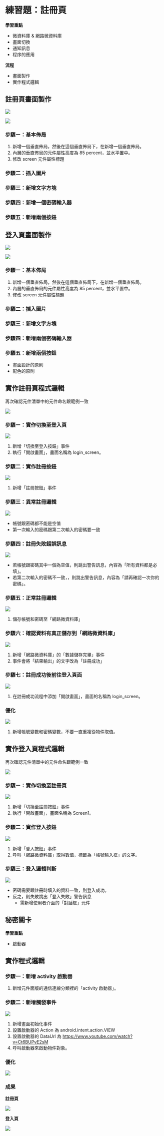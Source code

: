 # 練習題：註冊頁

**學習重點**

* 微資料庫 & 網路微資料庫
* 畫面切換
* 通知訊息
* 程序的應用

**流程**

* 畫面製作
* 實作程式邏輯

## 註冊頁畫面製作

![](assets/screen1.png)

![](assets/component1.png)

### 步驟ㄧ：基本佈局

1. 新增一個垂直佈局，然後在這個垂直佈局下，在新增一個垂直佈局。
1. 內層的垂直佈局的元件屬性高度為 85 percent，並水平置中。 
1. 修改 screen 元件屬性標題

### 步驟二：插入圖片

### 步驟三：新增文字方塊

### 步驟四：新增一個密碼輸入器

### 步驟五：新增兩個按鈕

## 登入頁畫面製作

![](assets/screen2.png)

![](assets/component2.png)

### 步驟ㄧ：基本佈局

1. 新增一個垂直佈局，然後在這個垂直佈局下，在新增一個垂直佈局。
1. 內層的垂直佈局的元件屬性高度為 85 percent，並水平置中。 
1. 修改 screen 元件屬性標題

### 步驟二：插入圖片

### 步驟三：新增文字方塊

### 步驟四：新增兩個密碼輸入器

### 步驟五：新增兩個按鈕

* 畫面設計的原則
* 配色的原則

## 實作註冊頁程式邏輯

再次確認元件清單中的元件命名跟範例一致

![](assets/component1.png)

### 步驟ㄧ：實作切換至登入頁

![](assets/p1/code1.png)

1. 新增「切換至登入按鈕」事件
1. 執行「開啟畫面」，畫面名稱為 login_screen。

### 步驟二：實作註冊按鈕

![](assets/p1/code2.png)

1. 新增「註冊按鈕」事件

### 步驟三：異常註冊邏輯

![](assets/p1/code3.png)

* 帳號跟密碼都不能是空值
* 第一次輸入的密碼跟第二次輸入的密碼要一致

### 步驟四：註冊失敗錯誤訊息

![](assets/p1/code4.png)

* 若帳號跟密碼其中一個為空值，則跳出警告訊息，內容為「所有資料都是必填」。
* 若第二次輸入的密碼不一致，，則跳出警告訊息，內容為「請再確認一次你的密碼」。

### 步驟五：正常註冊邏輯

![](assets/p1/code5.png)

1. 儲存帳號和密碼至「網路微資料庫」

### 步驟六：確認資料有真正儲存到「網路微資料庫」

![](assets/p1/code6.png)

1. 新增「網路微資料庫」的「數據儲存完畢」事件
2. 事件會將「結果輸出」的文字改為「註冊成功」

### 步驟七：註冊成功後前往登入頁面

![](assets/p1/code7.png)

1. 在註冊成功流程中添加「開啟畫面」，畫面的名稱為 login_screen。

### 優化

![](assets/p1/code8.png)

1. 新增帳號變數和密碼變數，不要一直重複從物件取值。

## 實作登入頁程式邏輯

再次確認元件清單中的元件命名跟範例一致

![](assets/component2.png)

### 步驟ㄧ：實作切換至註冊頁

![](assets/p2/code1.png)

1. 新增「切換至註冊按鈕」事件
1. 執行「開啟畫面」，畫面名稱為 Screen1。

### 步驟二：實作登入按鈕

![](assets/p2/code2.png)

1. 新增「登入按鈕」事件
1. 呼叫「網路微資料庫」取得數值，標籤為「帳號輸入框」的文字。

### 步驟三：登入邏輯判斷

![](assets/p2/code3.png)

* 密碼需要跟註冊時填入的資料一致，則登入成功。
* 反之，則失敗跳出「登入失敗」警告訊息
  * 需新增使用者介面的「對話框」元件

## 秘密關卡

**學習重點**

* 啟動器

## 實作程式邏輯

### 步驟一：新增 activity 啟動器

1. 新增元件面版的通信連線分類裡的「activity 啟動器」。

### 步驟二：新增觸發事件

![](assets/p3/code1.png)

1. 新增畫面初始化事件
1. 設置啟動器的 Action 為 android.intent.action.VIEW
1. 設置啟動器的 DataUrl 為 <https://www.youtube.com/watch?v=Ct6BUPvE2sM>
1. 呼叫啟動器來啟動物件對象。

### 優化

![](assets/p3/code2.png)

### 成果

**註冊頁**

![](assets/emulator1.png)

**登入頁**

![](assets/emulator2.png)